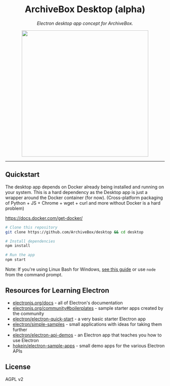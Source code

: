 <div align="center">

# ArchiveBox Desktop (alpha)

*Electron desktop app concept for ArchiveBox.*

<img src="https://i.imgur.com/QPHUS5C.png" width="400px">

</div>

---

## Quickstart

The desktop app depends on Docker already being installed and running on your system.
This is a hard dependency as the Desktop app is just a wrapper around the Docker container (for now).
(Cross-platform packaging of Python + JS + Chrome + wget + curl and more without Docker is a hard problem)

https://docs.docker.com/get-docker/

```bash
# Clone this repository
git clone https://github.com/ArchiveBox/desktop && cd desktop

# Install dependencies
npm install

# Run the app
npm start
```

Note: If you're using Linux Bash for Windows, [see this guide](https://www.howtogeek.com/261575/how-to-run-graphical-linux-desktop-applications-from-windows-10s-bash-shell/) or use `node` from the command prompt.

## Resources for Learning Electron

- [electronjs.org/docs](https://electronjs.org/docs) - all of Electron's documentation
- [electronjs.org/community#boilerplates](https://electronjs.org/community#boilerplates) - sample starter apps created by the community
- [electron/electron-quick-start](https://github.com/electron/electron-quick-start) - a very basic starter Electron app
- [electron/simple-samples](https://github.com/electron/simple-samples) - small applications with ideas for taking them further
- [electron/electron-api-demos](https://github.com/electron/electron-api-demos) - an Electron app that teaches you how to use Electron
- [hokein/electron-sample-apps](https://github.com/hokein/electron-sample-apps) - small demo apps for the various Electron APIs

## License

AGPL v2
